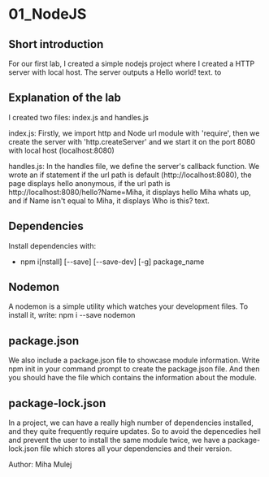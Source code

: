 # 01_NodeJS

## Short introduction
For our first lab, I created a simple nodejs project where I created a HTTP server with local host. The server outputs a Hello world! text. to

## Explanation of the lab
I created two files: index.js and handles.js

index.js: Firstly, we import http and  Node url module with 'require', then we create the server with 'http.createServer' and we start it on the port 8080 with local host (localhost:8080)

handles.js: In the handles file, we define the server's callback function. We wrote an if statement if the url path is default (http://localhost:8080), the page displays hello anonymous, if the url path is http://localhost:8080/hello?Name=Miha, it displays hello Miha whats up, and if Name isn't equal to Miha, it displays Who is this? text.

## Dependencies
Install dependencies with:
- npm i[nstall] [--save] [--save-dev] [-g] package_name

## Nodemon 
A nodemon is a simple utility which watches your development files. To install it, write:
npm i --save nodemon

## package.json
We also include a package.json file to showcase module information. 
Write npm init in your command prompt to create the package.json file. And then you should have the file which contains the information about the module.

## package-lock.json
In a project, we can have a really high number of dependencies installed, and they quite frequently require updates. So to avoid the depencedies hell and prevent the user to install the same module twice, we have a package-lock.json file which stores all your dependencies and their version.


Author: Miha Mulej
